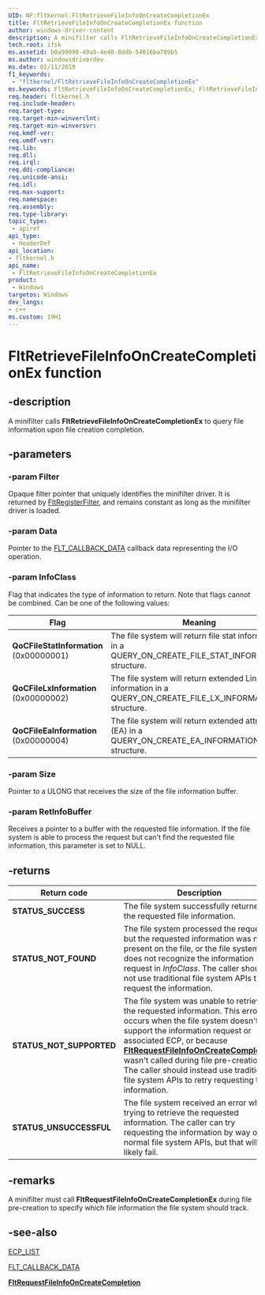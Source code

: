```yaml
---
UID: NF:fltkernel.FltRetrieveFileInfoOnCreateCompletionEx
title: FltRetrieveFileInfoOnCreateCompletionEx function
author: windows-driver-content
description: A minifilter calls FltRetrieveFileInfoOnCreateCompletionEx to query file information upon file creation completion.
tech.root: ifsk
ms.assetid: b0a99090-40a5-4e40-8ddb-54816ba789b5
ms.author: windowsdriverdev
ms.date: 01/11/2019
f1_keywords:
 - "fltkernel/FltRetrieveFileInfoOnCreateCompletionEx"
ms.keywords: FltRetrieveFileInfoOnCreateCompletionEx, FltRetrieveFileInfoOnCreateCompletion
req.header: fltkernel.h
req.include-header:
req.target-type:
req.target-min-winverclnt:
req.target-min-winversvr:
req.kmdf-ver:
req.umdf-ver:
req.lib:
req.dll:
req.irql: 
req.ddi-compliance:
req.unicode-ansi:
req.idl:
req.max-support:
req.namespace:
req.assembly:
req.type-library: 
topic_type: 
 - apiref
api_type: 
 - HeaderDef
api_location: 
- fltkernel.h
api_name: 
 - FltRetrieveFileInfoOnCreateCompletionEx
product: 
 - Windows
targetos: Windows
dev_langs:
- c++
ms.custom: 19H1
---
```


# FltRetrieveFileInfoOnCreateCompletionEx function

## -description

A minifilter calls **FltRetrieveFileInfoOnCreateCompletionEx** to query file information upon file creation completion.

## -parameters

### -param Filter

Opaque filter pointer that uniquely identifies the minifilter driver. It is returned by [FltRegisterFilter](nf-fltkernel-fltregisterfilter.md), and remains constant as long as the minifilter driver is loaded.

### -param Data

Pointer to the [FLT_CALLBACK_DATA](ns-fltkernel-_flt_callback_data.md) callback data representing the I/O operation.

### -param InfoClass

Flag that indicates the type of information to return. Note that flags cannot be combined. Can be one of the following values:

| Flag | Meaning |
| ---- | ------- |
| **QoCFileStatInformation** (0x00000001) | The file system will return file stat information in a QUERY_ON_CREATE_FILE_STAT_INFORMATION structure. |
| **QoCFileLxInformation** (0x00000002) | The file system will return extended Linux-like information in a QUERY_ON_CREATE_FILE_LX_INFORMATION structure. |
| **QoCFileEaInformation** (0x00000004) | The file system will return extended attributes (EA) in a QUERY_ON_CREATE_EA_INFORMATION structure. |

### -param Size

Pointer to a ULONG that receives the size of the file information buffer.

### -param RetInfoBuffer

Receives a pointer to a buffer with the requested file information. If the file system is able to process the request but can't find the requested file information, this parameter is set to NULL.

## -returns

| Return code | Description |
| ----------- | ----------- |
| **STATUS_SUCCESS** | The file system successfully returned the requested file information. |
| **STATUS_NOT_FOUND** | The file system processed the request, but the requested information was not present on the file, or the file system does not recognize the information request in *InfoClass*. The caller should not use traditional file system APIs to request the information. |
| **STATUS_NOT_SUPPORTED** | The file system was unable to retrieve the requested information. This error occurs when the file system doesn't support the information request or associated ECP, or because [**FltRequestFileInfoOnCreateCompletion**](nf-fltkernel-fltrequestfileinfooncreatecompletion.md) wasn't called during file pre-creation. The caller should instead use traditional file system APIs to retry requesting the information. |
| **STATUS_UNSUCCESSFUL** | The file system received an error while trying to retrieve the requested information. The caller can try requesting the information by way of normal file system APIs, but that will likely fail. |

## -remarks

A minifilter must call **FltRequestFileInfoOnCreateCompletionEx** during file pre-creation to specify which file information the file system should track.

## -see-also

[ECP_LIST](https://docs.microsoft.com/previous-versions/windows/hardware/drivers/ff540148(v=vs.85))

[FLT_CALLBACK_DATA](ns-fltkernel-_flt_callback_data.md)

[**FltRequestFileInfoOnCreateCompletion**](nf-fltkernel-fltrequestfileinfooncreatecompletion.md)
